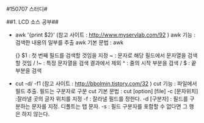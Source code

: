 #150707 스터디#

##1. LCD 소스 공부##

- awk '{print $2}' (참고 사이트 : http://www.myservlab.com/92 ) 
    awk 기능 : 검색한 내용의 일부를 추출
    awk 기본 문법 : awk <search pattern> {<program actions>}
    $1 : 첫 번째 필드를 검색할 것임을 지정
    ~ : 문자로 해당 필드에서 문자열을 검색할 것임 / !~ : 특정 문자열을 검색 결과에서 제외
    ^ : 줄의 시작 부분을 검색 / $ : 끝 부분을 검색

- cut -d/ -f1 (참고 사이트 : http://bbolmin.tistory.com/32 ) 
    cut 기능 : 파일에서 필드 추출. 필드는 구분자로 구분
    cut 기본 문법 : cut [option] [file]
    -c [문자위치] :잘라낼 곳의 글자 위치를 지정
    -f : 잘라낼 필드를 정한다.
    -d [구분자] : 필드를 구분하는 문자를 지정. 디폴트는 탭 문자.
    -s : 필드 구분자를 포함할 수 없다면 그 행은 하지 않는다.

